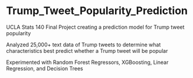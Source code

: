 # Trump_Tweet_Popularity_Prediction
UCLA Stats 140 Final Project creating a prediction model for Trump tweet popularity

Analyzed 25,000+ text data of Trump tweets to determine what characteristics best predict whether a Trump tweet will be popular

Experimented with Random Forest Regressors, XGBoosting, Linear Regression, and Decision Trees
